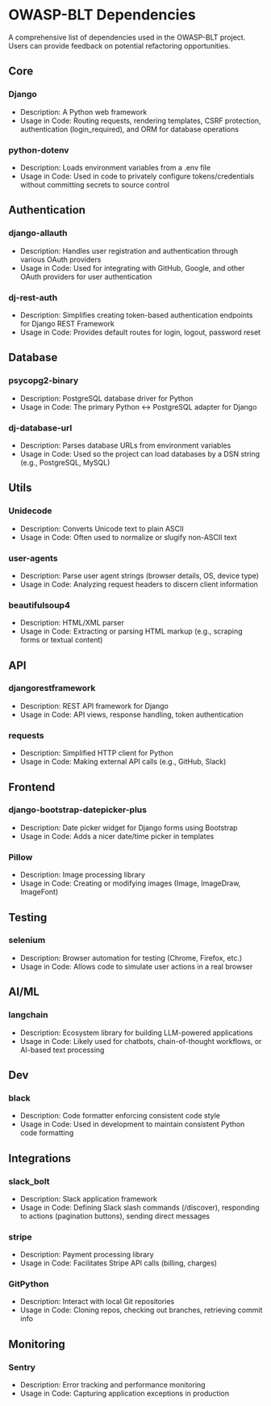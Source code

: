 # OWASP-BLT Dependencies

A comprehensive list of dependencies used in the OWASP-BLT project. Users can provide feedback on potential refactoring opportunities.

## Core

### Django
- Description: A Python web framework
- Usage in Code: Routing requests, rendering templates, CSRF protection, authentication (login_required), and ORM for database operations

### python-dotenv
- Description: Loads environment variables from a .env file
- Usage in Code: Used in code to privately configure tokens/credentials without committing secrets to source control

## Authentication

### django-allauth
- Description: Handles user registration and authentication through various OAuth providers
- Usage in Code: Used for integrating with GitHub, Google, and other OAuth providers for user authentication

### dj-rest-auth
- Description: Simplifies creating token-based authentication endpoints for Django REST Framework
- Usage in Code: Provides default routes for login, logout, password reset

## Database

### psycopg2-binary
- Description: PostgreSQL database driver for Python
- Usage in Code: The primary Python <-> PostgreSQL adapter for Django

### dj-database-url
- Description: Parses database URLs from environment variables
- Usage in Code: Used so the project can load databases by a DSN string (e.g., PostgreSQL, MySQL)

## Utils

### Unidecode
- Description: Converts Unicode text to plain ASCII
- Usage in Code: Often used to normalize or slugify non-ASCII text

### user-agents
- Description: Parse user agent strings (browser details, OS, device type)
- Usage in Code: Analyzing request headers to discern client information

### beautifulsoup4
- Description: HTML/XML parser
- Usage in Code: Extracting or parsing HTML markup (e.g., scraping forms or textual content)

## API

### djangorestframework
- Description: REST API framework for Django
- Usage in Code: API views, response handling, token authentication

### requests
- Description: Simplified HTTP client for Python
- Usage in Code: Making external API calls (e.g., GitHub, Slack)

## Frontend

### django-bootstrap-datepicker-plus
- Description: Date picker widget for Django forms using Bootstrap
- Usage in Code: Adds a nicer date/time picker in templates

### Pillow
- Description: Image processing library
- Usage in Code: Creating or modifying images (Image, ImageDraw, ImageFont)

## Testing

### selenium
- Description: Browser automation for testing (Chrome, Firefox, etc.)
- Usage in Code: Allows code to simulate user actions in a real browser

## AI/ML

### langchain
- Description: Ecosystem library for building LLM-powered applications
- Usage in Code: Likely used for chatbots, chain-of-thought workflows, or AI-based text processing

## Dev

### black
- Description: Code formatter enforcing consistent code style
- Usage in Code: Used in development to maintain consistent Python code formatting

## Integrations

### slack_bolt
- Description: Slack application framework
- Usage in Code: Defining Slack slash commands (/discover), responding to actions (pagination buttons), sending direct messages

### stripe
- Description: Payment processing library
- Usage in Code: Facilitates Stripe API calls (billing, charges)

### GitPython
- Description: Interact with local Git repositories
- Usage in Code: Cloning repos, checking out branches, retrieving commit info

## Monitoring

### Sentry
- Description: Error tracking and performance monitoring
- Usage in Code: Capturing application exceptions in production


